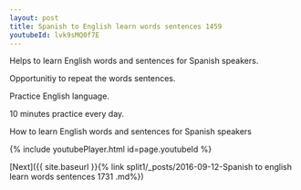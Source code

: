 ```yaml
---
layout: post
title: Spanish to English learn words sentences 1459 
youtubeId: lvk9sMQ0f7E
---
```

 
 
Helps to learn English words and sentences for Spanish speakers.

Opportunitiy to repeat the words sentences. 

Practice English language. 
 
10 minutes practice every day. 
 
How to learn English words and sentences for Spanish speakers 
 
{% include youtubePlayer.html id=page.youtubeId %}
 
 
[Next]({{ site.baseurl }}{% link  split1/_posts/2016-09-12-Spanish to english learn words sentences 1731 .md%})
 
